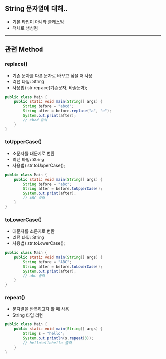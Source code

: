 ## String 문자열에 대해..
* 기본 타입이 아니라 클래스임
* 객체로 생성됨

---
## 관련 Method
### replace()
* 기존 문자를 다른 문자로 바꾸고 싶을 때 사용
* 리턴 타입: String
* 사용법) str.replace(기존문자, 바꿀문자);

```java
public class Main {
    public static void main(String[] args) {
        String before = "abcd";
        String after = before.replace("a", "e");
        System.out.print(after); 
        // ebcd 출력
    }
}
```

### toUpperCase()
* 소문자를 대문자로 변환
* 리턴 타입: String
* 사용법) str.toUpperCase();

```java
public class Main {
    public static void main(String[] args) {
        String before = "abc";
        String after = before.toUpperCase();
        System.out.print(after);
        // ABC 출력
    }
}
```

### toLowerCase()
* 대문자를 소문자로 변환
* 리턴 타입: String
* 사용법) str.toLowerCase();

```java
public class Main {
    public static void main(String[] args) {
        String before = "ABC";
        String after = before.toLowerCase();
        System.out.print(after);
        // abc 출력
    }
}
```

### repeat()
* 문자열을 반복하고자 할 때 사용 
* String 타입 리턴

```java
public class Main {
    public static void main(String[] args) {
        String s = "hello";
        System.out.println(s.repeat(3));
        // hellohellohello 출력
    }
}
```